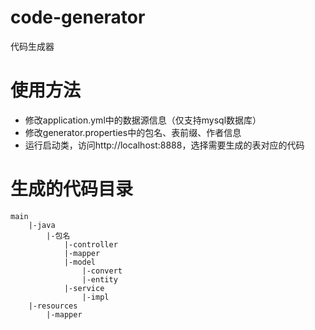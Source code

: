 # code-generator
代码生成器

# 使用方法
- 修改application.yml中的数据源信息（仅支持mysql数据库）
- 修改generator.properties中的包名、表前缀、作者信息
- 运行启动类，访问http://localhost:8888，选择需要生成的表对应的代码

# 生成的代码目录
```text
main
    |-java
        |-包名
            |-controller
            |-mapper
            |-model
                |-convert
                |-entity
            |-service
                |-impl
    |-resources
        |-mapper
```
